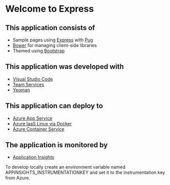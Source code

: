 # Welcome to Express

## This application consists of

* Sample pages using [Express](http://expressjs.com/) with [Pug](https://pugjs.org/api/getting-started.html)
* [Bower](https://go.microsoft.com/fwlink/?LinkId=518004) for managing client-side libraries
* Themed using [Bootstrap](https://go.microsoft.com/fwlink/?LinkID=398939)

## This application was developed with

* [Visual Studio Code](https://www.visualstudio.com/products/code-vs)
* [Team Services](https://www.visualstudio.com/products/visual-studio-team-services-vs)
* [Yeoman](http://yeoman.io/)

## This application can deploy to

* [Azure App Service](https://azure.microsoft.com/en-us/services/app-service/)
* [Azure IaaS Linux via Docker](https://azure.microsoft.com/en-us/services/virtual-machines/)
* [Azure Container Service](https://azure.microsoft.com/en-us/services/container-service/)

## The application is monitored by

* [Application Insights](https://docs.microsoft.com/en-us/azure/application-insights/app-insights-nodejs)

To develop locally create an environment variable named APPINSIGHTS_INSTRUMENTATIONKEY and set it to the instrumentation key from Azure.